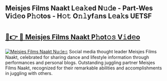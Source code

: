 ## Meisjes Films Naakt L𝚎a𝚔ed N𝚞𝚍e - Part-Wes Vi𝚍𝚎o P𝚑𝚘tos - H𝚘𝚝 O𝚗𝚕yf𝚊ns L𝚎a𝚔s UETSF

# <h2><a href="http://kf8o0w.oniu.top/?m=Meisjes+Films+Naakt">🔗👉 🔴 Meisjes Films Naakt P𝚑ot𝚘𝚜 V𝚒d𝚎o</a></h2>

[![Meisjes Films Naakt Nu𝚍e𝚜](https://i.imgur.com/0qMVB7G.gif)](http://kf8o0w.oniu.top/?m=Meisjes+Films+Naakt)
Social media thought leader Meisjes Films Naakt, celebrated for sharing dance and lifestyle information through performances and personal blogs. Outstanding juggling partner Meisjes Films Naakt, recognized for their remarkable abilities and accomplishments in juggling with others.  
